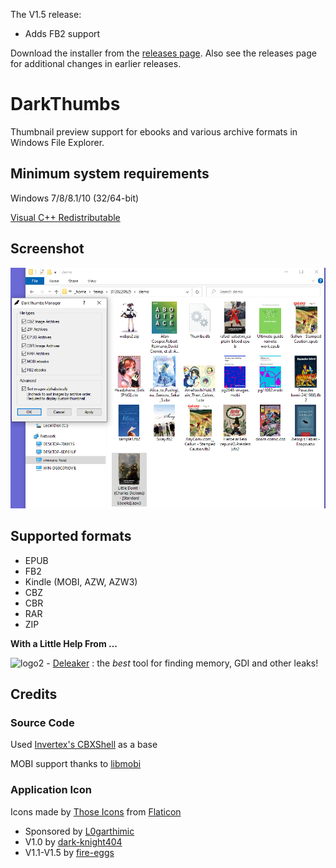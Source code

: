 The V1.5 release:
- Adds FB2 support

Download the installer from the [releases page](https://github.com/fire-eggs/DarkThumbs/releases/tag/V1.5).
Also see the releases page for additional changes in earlier releases.

# DarkThumbs
Thumbnail preview support for ebooks and various archive formats in Windows File Explorer.

## Minimum system requirements
Windows 7/8/8.1/10 (32/64-bit)

[Visual C++ Redistributable](https://docs.microsoft.com/en-US/cpp/windows/latest-supported-vc-redist?view=msvc-170#visual-studio-2015-2017-2019-and-2022)

## Screenshot
![V1.5](DarkThumbs15_demo.png)

## Supported formats
- EPUB
- FB2
- Kindle (MOBI, AZW, AZW3)
- CBZ
- CBR
- RAR
- ZIP

**With a Little Help From ...**

![logo2](https://github.com/fire-eggs/yagp/blob/master/Files/deleaker_logo.png) - [Deleaker](https://www.deleaker.com) : the _best_ tool for finding memory, GDI and other leaks!

## Credits

### Source Code
Used [Invertex's CBXShell](https://github.com/Invertex/CBXShell) as a base

MOBI support thanks to [libmobi](https://github.com/bfabiszewski/libmobi)

### Application Icon
Icons made by [Those Icons](https://www.flaticon.com/authors/those-icons) from [Flaticon](https://www.flaticon.com/)

- Sponsored by [L0garthimic](https://github.com/L0garithmic)
- V1.0 by [dark-knight404](https://github.com/dark-knight404)
- V1.1-V1.5 by [fire-eggs](https://github.com/fire-eggs)
